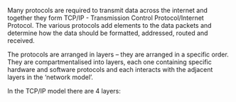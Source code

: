 Many protocols are required to transmit data across the internet and together they form TCP/IP - Transmission Control Protocol/Internet Protocol.
The various protocols add elements to the data packets and determine how the data should be formatted, addressed, routed and received.

The protocols are arranged in layers – they are arranged in a specific order. They are compartmentalised into layers, each one containing specific hardware and software protocols and each interacts with the adjacent layers in the ‘network model’.

In the TCP/IP model there are 4 layers: